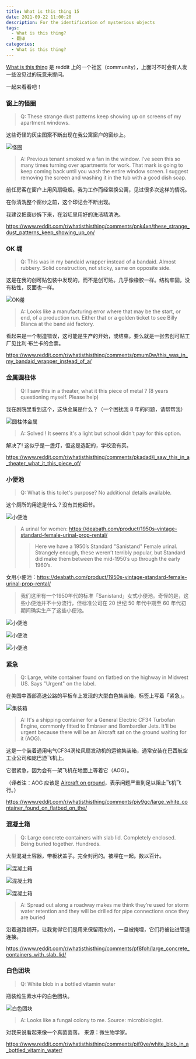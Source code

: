 ```yaml
---
title: What is this thing 15
date: 2021-09-22 11:00:20
description: For the identification of mysterious objects
tags:
  - What is this thing?
  - 翻译
categories:
  - What is this thing?
---
```

[What is this thing](https://www.reddit.com/r/whatisthisthing/) 是 reddit 上的一个社区（community），上面时不时会有人发一些没见过的玩意来提问。

一起来看看吧！

<!-- more -->

### 窗上的怪圈

> Q: These strange dust patterns keep showing up on screens of my apartment windows.

这些奇怪的灰尘图案不断出现在我公寓窗户的窗纱上。

![怪圈](https://cdn.jsdelivr.net/gh/AemonCao/AemonCao.github.io@source/source/_posts/whatisthisthing-15/怪圈.jpg)

> A: Previous tenant smoked w a fan in the window. I’ve seen this so many times turning over apartments for work.
> That mark is going to keep coming back until you wash the entire window screen.
> I suggest removing the screen and washing it in the tub with a good dish soap.

前任房客在窗户上用风扇吸烟。我为工作而经常换公寓，见过很多次这样的情况。

在你清洗整个窗纱之前，这个印记会不断出现。

我建议把窗纱拆下来，在浴缸里用好的洗洁精清洗。

<https://www.reddit.com/r/whatisthisthing/comments/pnk4xn/these_strange_dust_patterns_keep_showing_up_on/>

### OK 绷

> Q: This was in my bandaid wrapper instead of a bandaid. Almost rubbery. Solid construction, not sticky, same on opposite side.

这是在我的创可贴包装中发现的，而不是创可贴。几乎像橡胶一样。结构牢固，没有粘性，反面也一样。

![OK绷](https://cdn.jsdelivr.net/gh/AemonCao/AemonCao.github.io@source/source/_posts/whatisthisthing-15/OK绷.jpeg)

> A: Looks like a manufacturing error where that may be the start, or end, of a production run. Either that or a golden ticket to see Billy Blanca at the band aid factory.

看起来是一个制造错误，这可能是生产的开始，或结束。要么就是一张去创可贴工厂见比利·布兰卡的金票。

<https://www.reddit.com/r/whatisthisthing/comments/pmum0w/this_was_in_my_bandaid_wrapper_instead_of_a/>

### 金属圆柱体

> Q: I saw this in a theater, what it this piece of metal ? (8 years questioning myself. Please help)

我在剧院里看到这个，这块金属是什么？（一个困扰我 8 年的问题，请帮帮我）

![圆柱体金属](https://cdn.jsdelivr.net/gh/AemonCao/AemonCao.github.io@source/source/_posts/whatisthisthing-15/圆柱体金属.jpg)

> A: Solved ! It seems it's a light but school didn't pay for this option.

解决了! 这似乎是一盏灯，但这是选配的，学校没有买。

<https://www.reddit.com/r/whatisthisthing/comments/pkadad/i_saw_this_in_a_theater_what_it_this_piece_of/>

### 小便池

> Q: What is this toilet's purpose? No additional details available.

这个厕所的用途是什么？没有其他细节。

![小便池](https://cdn.jsdelivr.net/gh/AemonCao/AemonCao.github.io@source/source/_posts/whatisthisthing-15/小便池.jpg)

> A urinal for women: <https://deabath.com/product/1950s-vintage-standard-female-urinal-prop-rental/>
> > Here we have a 1950’s Standard "Sanistand" Female urinal. Strangely enough, these weren’t terribly popular, but Standard did make them between the mid-1950’s up through the early 1960’s.

女用小便池：<https://deabath.com/product/1950s-vintage-standard-female-urinal-prop-rental/>

> 我们这里有一个1950年代的标准「Sanistand」女式小便池。奇怪的是，这些小便池并不十分流行，但标准公司在 20 世纪 50 年代中期至 60 年代初期间确实生产了这些小便池。

![小便池](https://cdn.jsdelivr.net/gh/AemonCao/AemonCao.github.io@source/source/_posts/whatisthisthing-15/小便池2.jpg)

![小便池](https://cdn.jsdelivr.net/gh/AemonCao/AemonCao.github.io@source/source/_posts/whatisthisthing-15/小便池3.jpg)

![小便池](https://cdn.jsdelivr.net/gh/AemonCao/AemonCao.github.io@source/source/_posts/whatisthisthing-15/小便池4.jpg)

### 紧急

> Q: Large, white container found on flatbed on the highway in Midwest US. Says "Urgent" on the label.

在美国中西部高速公路的平板车上发现的大型白色集装箱，标签上写着「紧急」。

![集装箱](https://cdn.jsdelivr.net/gh/AemonCao/AemonCao.github.io@source/source/_posts/whatisthisthing-15/集装箱.jpg)

> A: It's a shipping container for a General Electric CF34 Turbofan Engine, commonly fitted to Embraer and Bombardier Jets.
> It'll be urgent because there will be an Aircraft sat on the ground waiting for it (AOG).

这是一个装着通用电气CF34涡轮风扇发动机的运输集装箱，通常安装在巴西航空工业公司和庞巴迪飞机上。

它很紧急，因为会有一架飞机在地面上等着它（AOG）。

（译者注：AOG 应该是 [Aircraft on ground](https://en.wikipedia.org/wiki/Aircraft_on_ground)，表示问题严重到足以阻止飞机飞行。）

<https://www.reddit.com/r/whatisthisthing/comments/piy9gc/large_white_container_found_on_flatbed_on_the/>

### 混凝土箱

> Q: Large concrete containers with slab lid. Completely enclosed. Being buried together. Hundreds.

大型混凝土容器，带板状盖子。完全封闭的。被埋在一起。数以百计。

![混凝土箱](https://cdn.jsdelivr.net/gh/AemonCao/AemonCao.github.io@source/source/_posts/whatisthisthing-15/混凝土箱.jpg)

![混凝土箱](https://cdn.jsdelivr.net/gh/AemonCao/AemonCao.github.io@source/source/_posts/whatisthisthing-15/混凝土箱2.jpg)

![混凝土箱](https://cdn.jsdelivr.net/gh/AemonCao/AemonCao.github.io@source/source/_posts/whatisthisthing-15/混凝土箱3.jpg)

> A: Spread out along a roadway makes me think they’re used for storm water retention and they will be drilled for pipe connections once they are buried

沿着道路铺开，让我觉得它们是用来保留雨水的，一旦被掩埋，它们将被钻进管道连接。

<https://www.reddit.com/r/whatisthisthing/comments/pf8foh/large_concrete_containers_with_slab_lid/>

### 白色团块

> Q: White blob in a bottled vitamin water

瓶装维生素水中的白色团块。

![白色团块](https://cdn.jsdelivr.net/gh/AemonCao/AemonCao.github.io@source/source/_posts/whatisthisthing-15/白色团块.jpg)

> A: Looks like a fungal colony to me. Source: microbiologist.

对我来说看起来像一个真菌菌落。 来源：微生物学家。

<https://www.reddit.com/r/whatisthisthing/comments/pif0ye/white_blob_in_a_bottled_vitamin_water/>
